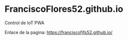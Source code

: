 # FranciscoFlores52.github.io
Control de IoT PWA

Enlace de la pagina:
https://franciscofjfs52.github.io/
